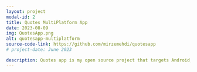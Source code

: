 ```yaml
---
layout: project
modal-id: 2
title: Quotes MultiPlatform App
date: 2023-08-09
img: QuotesApp.png
alt: quotesapp-multiplatform
source-code-link: https://github.com/mirzemehdi/quotesapp
# project-date: June 2023

description: Quotes app is my open source project that targets Android, iOS and Desktop platforms, and is developed using Kotlin Multiplatform, JetBrains Compose Multiplatform, App Modularization, Clean Architecture and other Jetpack Components and multiplatform libraries. Project is developed in TDD (Test Driven Development) style by writing Unit and UI tests.
---
```


